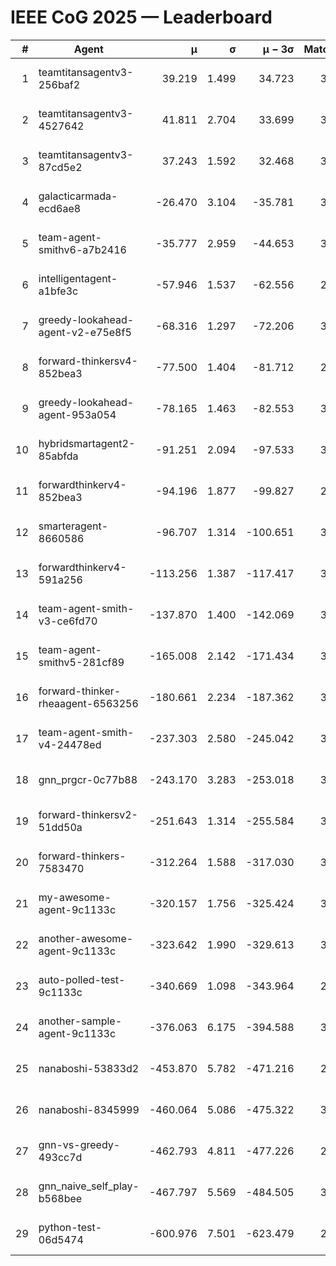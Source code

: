 # IEEE CoG 2025 — Leaderboard

| # | Agent | μ | σ | μ − 3σ | Matches | Updated |
|---:|---|---:|---:|---:|---:|---|
| 1 | teamtitansagentv3-256baf2 | 39.219 | 1.499 | 34.723 | 3752 | 2025-08-18 15:34 |
| 2 | teamtitansagentv3-4527642 | 41.811 | 2.704 | 33.699 | 3760 | 2025-08-18 15:34 |
| 3 | teamtitansagentv3-87cd5e2 | 37.243 | 1.592 | 32.468 | 3452 | 2025-08-18 15:34 |
| 4 | galacticarmada-ecd6ae8 | -26.470 | 3.104 | -35.781 | 3700 | 2025-08-18 15:34 |
| 5 | team-agent-smithv6-a7b2416 | -35.777 | 2.959 | -44.653 | 3500 | 2025-08-18 15:34 |
| 6 | intelligentagent-a1bfe3c | -57.946 | 1.537 | -62.556 | 2806 | 2025-08-18 15:34 |
| 7 | greedy-lookahead-agent-v2-e75e8f5 | -68.316 | 1.297 | -72.206 | 3536 | 2025-08-18 15:34 |
| 8 | forward-thinkersv4-852bea3 | -77.500 | 1.404 | -81.712 | 2911 | 2025-08-18 15:34 |
| 9 | greedy-lookahead-agent-953a054 | -78.165 | 1.463 | -82.553 | 3416 | 2025-08-18 15:34 |
| 10 | hybridsmartagent2-85abfda | -91.251 | 2.094 | -97.533 | 3435 | 2025-08-18 15:34 |
| 11 | forwardthinkerv4-852bea3 | -94.196 | 1.877 | -99.827 | 2960 | 2025-08-18 15:34 |
| 12 | smarteragent-8660586 | -96.707 | 1.314 | -100.651 | 3201 | 2025-08-18 15:34 |
| 13 | forwardthinkerv4-591a256 | -113.256 | 1.387 | -117.417 | 3189 | 2025-08-18 15:34 |
| 14 | team-agent-smith-v3-ce6fd70 | -137.870 | 1.400 | -142.069 | 3972 | 2025-08-18 15:34 |
| 15 | team-agent-smithv5-281cf89 | -165.008 | 2.142 | -171.434 | 3640 | 2025-08-18 15:34 |
| 16 | forward-thinker-rheaagent-6563256 | -180.661 | 2.234 | -187.362 | 3222 | 2025-08-18 15:34 |
| 17 | team-agent-smith-v4-24478ed | -237.303 | 2.580 | -245.042 | 3892 | 2025-08-18 15:34 |
| 18 | gnn_prgcr-0c77b88 | -243.170 | 3.283 | -253.018 | 3530 | 2025-08-18 15:34 |
| 19 | forward-thinkersv2-51dd50a | -251.643 | 1.314 | -255.584 | 3502 | 2025-08-18 15:34 |
| 20 | forward-thinkers-7583470 | -312.264 | 1.588 | -317.030 | 3180 | 2025-08-18 15:34 |
| 21 | my-awesome-agent-9c1133c | -320.157 | 1.756 | -325.424 | 3880 | 2025-08-18 15:34 |
| 22 | another-awesome-agent-9c1133c | -323.642 | 1.990 | -329.613 | 3840 | 2025-08-18 15:34 |
| 23 | auto-polled-test-9c1133c | -340.669 | 1.098 | -343.964 | 2940 | 2025-08-18 15:34 |
| 24 | another-sample-agent-9c1133c | -376.063 | 6.175 | -394.588 | 3340 | 2025-08-18 15:34 |
| 25 | nanaboshi-53833d2 | -453.870 | 5.782 | -471.216 | 2760 | 2025-08-18 15:34 |
| 26 | nanaboshi-8345999 | -460.064 | 5.086 | -475.322 | 3060 | 2025-08-18 15:34 |
| 27 | gnn-vs-greedy-493cc7d | -462.793 | 4.811 | -477.226 | 2900 | 2025-08-18 15:34 |
| 28 | gnn_naive_self_play-b568bee | -467.797 | 5.569 | -484.505 | 3060 | 2025-08-18 15:34 |
| 29 | python-test-06d5474 | -600.976 | 7.501 | -623.479 | 2790 | 2025-08-18 15:34 |
